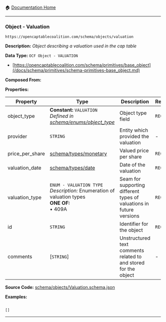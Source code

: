 :house: [Documentation Home](/README.md)

---

### Object - Valuation

`https://opencaptablecoalition.com/schema/objects/valuation`

**Description:** _Object describing a valuation used in the cap table_

**Data Type:** `OCF Object - VALUATION`

- [https://opencaptablecoalition.com/schema/primitives/base_object](/docs/schema/primitives/schema-primitives-base_object.md)

**Composed From:**

**Properties:**

| Property        | Type                                                                                                                  | Description                                                          | Required   |
| --------------- | --------------------------------------------------------------------------------------------------------------------- | -------------------------------------------------------------------- | ---------- |
| object_type     | **Constant:** `VALUATION`</br>_Defined in [schema/enums/object_type](/docs/schema/enums/schema-enums-object_type.md)_ | Object type field                                                    | `REQUIRED` |
| provider        | `STRING`                                                                                                              | Entity which provided the valuation                                  | -          |
| price_per_share | [schema/types/monetary](/docs/schema/types/schema-types-monetary.md)                                                  | Valued price per share                                               | `REQUIRED` |
| valuation_date  | [schema/types/date](/docs/schema/types/schema-types-date.md)                                                          | Date of the valuation                                                | `REQUIRED` |
| valuation_type  | `ENUM - VALUATION TYPE`</br>_Description:_ Enumeration of valuation types</br>**ONE OF:**</br>&bull; 409A</br>        | Seam for supporting different types of valuations in future versions | `REQUIRED` |
| id              | `STRING`                                                                                                              | Identifier for the object                                            | `REQUIRED` |
| comments        | [`STRING`]</br>                                                                                                       | Unstructured text comments related to and stored for the object      | -          |

**Source Code:** [schema/objects/Valuation.schema.json](/schema/objects/Valuation.schema.json)

**Examples:**

```

[]

```

---
